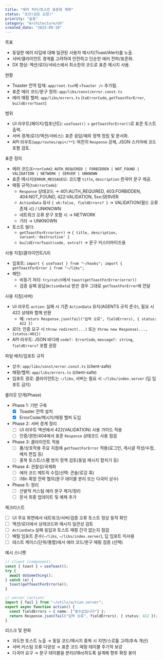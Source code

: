 ```yaml
---
title: "에러 처리/토스트 표준화 계획"
status: "초안(검토 요청)"
priority: "높음"
category: "Architecture/UX"
created_date: "2025-09-10"
---
```


목표
- 동일한 에러 타입에 대해 일관된 사용자 메시지(Toast/Alert)를 노출.
- 서버/클라이언트 경계를 고려하여 안전하고 단순한 에러 전파/표준화.
- DX 향상: 액션/로더/서비스에서 최소한의 코드로 표준 메시지 사용.

현황
- Toaster 전역 탑재: `app/root.tsx`에 `<Toaster />` 추가됨.
- 표준 에러 코드/문구 정의: `app/libs/const/error.const.ts`
- 에러 매핑 헬퍼: `app/libs/errors.ts` (`toErrorCode`, `getToastForError`, `buildErrorToast`)

범위
- UI 라우트(페이지/컴포넌트): `useToast()` + `getToastForError()`로 표준 토스트 출력.
- 서버 경계(로더/액션/서비스): 표준 응답/예외 정책 정립 및 문서화.
- API 라우트(`app/routes/api+/**`): 여전히 `Response` 강제, JSON 스키마에 코드 포함 검토.

표준 정의
- 에러 코드(`ErrorCode`): `AUTH_REQUIRED | FORBIDDEN | NOT_FOUND | VALIDATION | NETWORK | SERVER | UNKNOWN`
- 표준 메시지(`ERROR_MESSAGES`): 코드별 `title`, `description` 한국어 문구 제공.
- 매핑 규칙(`toErrorCode`):
  - `Response` 상태코드 → 401:AUTH_REQUIRED, 403:FORBIDDEN, 404:NOT_FOUND, 422:VALIDATION, 5xx:SERVER
  - `ActionData` 유사 `{ ok:false, fieldErrors? }` → VALIDATION(필드 오류 존재 시) / UNKNOWN
  - 네트워크 오류 문구 포함 시 → NETWORK
  - 기타 → UNKNOWN
- 토스트 빌더:
  - `getToastForError(err)` → `{ title, description, variant:'destructive' }`
  - `buildErrorToast(code, extra?)` → 문구 커스터마이즈용

사용 지침(클라이언트/UI)
- 임포트: `import { useToast } from "~/hooks"; import { getToastForError } from "~/libs";`
- 패턴:
  - 비동기 처리: `try/catch`에서 `toast(getToastForError(error))`
  - 검증 실패 응답(`ActionData`) 받은 경우 그대로 `getToastForError`에 전달

사용 지침(서버)
- UI 라우트 `action`: 실패 시 기존 `ActionData` 유지(AGENTS 규칙 준수), 필요 시 422 상태와 함께 반환
  - 예: `return Response.json(fail("입력 오류", fieldErrors), { status: 422 })`
- 로더: 인증 요구 시 `throw redirect(...)` 또는 `throw new Response(..., {status:401})`
- API 라우트: JSON 바디에 `code?: ErrorCode`, `message?: string`, `fieldErrors?` 포함 권장

파일 배치/임포트 규칙
- 상수: `app/libs/const/error.const.ts` (client-safe)
- 매핑/헬퍼: `app/libs/errors.ts` (client-safe)
- 임포트 경로: 클라이언트는 `~/libs`, 서버는 필요 시 `~/libs/index.server` (딥 임포트 금지)

롤아웃 단계(Phase)
- Phase 1: 기반 구축
  - [x] Toaster 전역 설치
  - [x] ErrorCode/메시지/매핑 헬퍼 도입
- Phase 2: 서버 경계 정리
  - [ ] UI 라우트 액션에서 422(VALIDATION) 사용 가이드 적용
  - [ ] 인증/권한/404에서 표준 `Response` 상태코드 사용 점검
- Phase 3: 클라이언트 적용
  - [ ] 폼/상호작용 주요 지점에 `getToastForError` 적용(로그인, 게시글 작성/수정, 매치 편집 등)
  - [ ] 중복 토스트/스팸 방지 정책 검토(동일 메시지 합치기 등)
- Phase 4: 관찰성/국제화
  - [ ] 에러 코드 메트릭 수집(선택: 콘솔/로깅 훅)
  - [ ] i18n 확장 전략 협의(문구 테이블 분리 또는 다국어 상수)
- Phase 5: 정리
  - [ ] 산발적 커스텀 에러 문구 제거/정리
  - [ ] 문서 최종 업데이트 및 예제 추가

체크리스트
- [ ] UI 주요 화면에서 네트워크/서버/검증 오류 토스트 정상 동작 확인
- [ ] 액션/로더에서 상태코드와 메시지 일관성 검토
- [ ] `ActionData` 실패 응답과 토스트 매핑 간극 없는지 점검
- [ ] 배럴 임포트 준수(`~/libs`, `~/libs/index.server`), 딥 임포트 미사용
- [ ] 테스트 케이스(단위/통합)에서 에러 코드/문구 매핑 검증 (선택)

예시 스니펫
```ts
// client (component)
const { toast } = useToast();
try {
  await doSomething();
} catch (e) {
  toast(getToastForError(e));
}

// server (action)
import { fail } from "~/utils/action.server";
export async function action() {
  const fieldErrors = { name: ["필수값입니다"] };
  return Response.json(fail("입력 오류", fieldErrors), { status: 422 });
}
```

리스크 및 완화
- 과도한 토스트 노출 → 동일 코드/메시지 중복 시 지연/스로틀 고려(후속 개선)
- 서버 커스텀 오류 다양성 → 표준 코드 매핑 테이블 주기적 보강
- 다국어 요구 → 문구 테이블을 분리(i18n)하도록 설계해 향후 확장 용이

